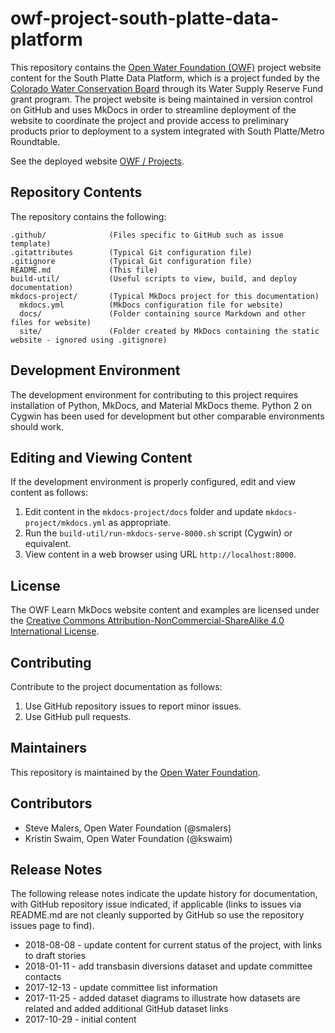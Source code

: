 # owf-project-south-platte-data-platform #

This repository contains the [Open Water Foundation (OWF)](http://openwaterfoundation.org/) project website content for
the South Platte Data Platform, which is a project funded by the
[Colorado Water Conservation Board](http://cwcb.state.co.us) through its Water Supply Reserve Fund grant program.
The project website is being maintained in version control on GitHub and uses MkDocs in order to streamline deployment of the
website to coordinate the project and provide access to preliminary products prior to deployment
to a system integrated with South Platte/Metro Roundtable.

See the deployed website [OWF / Projects](http://projects.openwaterfoundation.org/owf-proj-south-platte-data-platform/).

## Repository Contents ##

The repository contains the following:

```text
.github/              (Files specific to GitHub such as issue template)
.gitattributes        (Typical Git configuration file)
.gitignore            (Typical Git configuration file)
README.md             (This file)
build-util/           (Useful scripts to view, build, and deploy documentation)
mkdocs-project/       (Typical MkDocs project for this documentation)
  mkdocs.yml          (MkDocs configuration file for website)
  docs/               (Folder containing source Markdown and other files for website)
  site/               (Folder created by MkDocs containing the static website - ignored using .gitignore)

```

## Development Environment ##

The development environment for contributing to this project requires installation of Python, MkDocs, and Material MkDocs theme.
Python 2 on Cygwin has been used for development but other comparable environments should work.

## Editing and Viewing Content ##

If the development environment is properly configured, edit and view content as follows:

1. Edit content in the `mkdocs-project/docs` folder and update `mkdocs-project/mkdocs.yml` as appropriate.
2. Run the `build-util/run-mkdocs-serve-8000.sh` script (Cygwin) or equivalent.
3. View content in a web browser using URL `http://localhost:8000`.

## License ##

The OWF Learn MkDocs website content and examples are licensed under the
[Creative Commons Attribution-NonCommercial-ShareAlike 4.0 International License](https://creativecommons.org/licenses/by-nc-sa/4.0).

## Contributing ##

Contribute to the project documentation as follows:

1. Use GitHub repository issues to report minor issues.
2. Use GitHub pull requests.

## Maintainers ##

This repository is maintained by the [Open Water Foundation](http://openwaterfoundation.org/).

## Contributors ##

* Steve Malers, Open Water Foundation (@smalers)
* Kristin Swaim, Open Water Foundation (@kswaim)

## Release Notes ##

The following release notes indicate the update history for documentation, with GitHub repository issue indicated,
if applicable (links to issues via README.md are not cleanly supported by GitHub so use the repository issues page to find).

* 2018-08-08 - update content for current status of the project, with links to draft stories
* 2018-01-11 - add transbasin diversions dataset and update committee contacts
* 2017-12-13 - update committee list information
* 2017-11-25 - added dataset diagrams to illustrate how datasets are related and added additional GitHub dataset links
* 2017-10-29 - initial content
